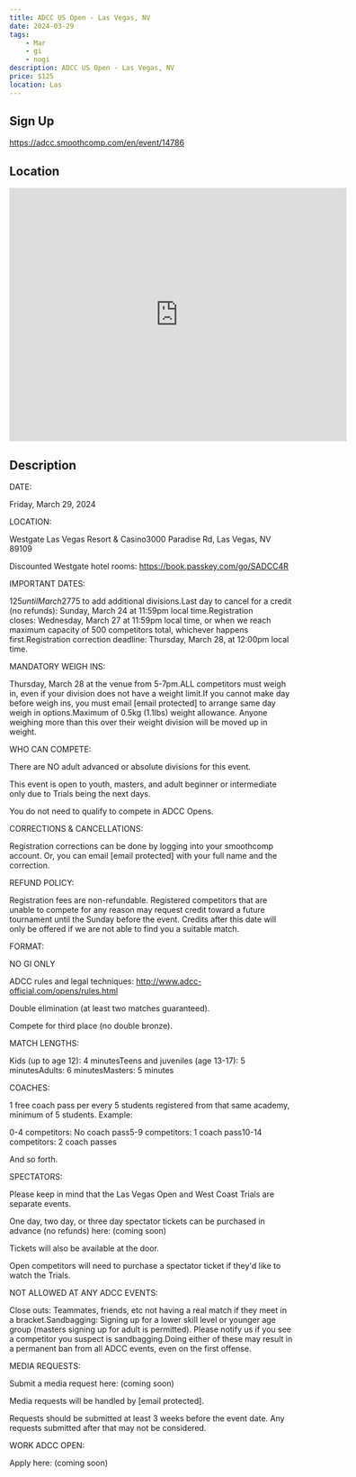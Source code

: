 ```yaml
---
title: ADCC US Open - Las Vegas, NV
date: 2024-03-29
tags:
    - Mar
    - gi 
    - nogi 
description: ADCC US Open - Las Vegas, NV
price: $125
location: Las
---
```

## Sign Up
https://adcc.smoothcomp.com/en/event/14786

## Location
<iframe src="https://www.google.com/maps/embed?pb=!1m18!1m12!1m3!1d12345.6789!2d-115.1514897!3d36.1351820!2m3!1f0!2f0!3f0!3m2!1i1024!2i768!4f13.1!3m3!1m2!1s0x0%3A0x0!2z36.1351820!5e0!3m2!1sen!2sus!4v1234567890" width="600" height="450" style="border:0;" allowfullscreen="" loading="lazy"></iframe>

## Description
DATE:


Friday, March 29, 2024


LOCATION:


Westgate Las Vegas Resort & Casino3000 Paradise Rd, Las Vegas, NV 89109


Discounted Westgate hotel rooms: https://book.passkey.com/go/SADCC4R


IMPORTANT DATES:


$125 until March 27$75 to add additional divisions.Last day to cancel for a credit (no refunds): Sunday, March 24 at 11:59pm local time.Registration closes: Wednesday, March 27 at 11:59pm local time, or when we reach maximum capacity of 500 competitors total, whichever happens first.Registration correction deadline: Thursday, March 28, at 12:00pm local time.


MANDATORY WEIGH INS:


Thursday, March 28 at the venue from 5-7pm.ALL competitors must weigh in, even if your division does not have a weight limit.If you cannot make day before weigh ins, you must email [email protected] to arrange same day weigh in options.Maximum of 0.5kg (1.1lbs) weight allowance. Anyone weighing more than this over their weight division will be moved up in weight.


WHO CAN COMPETE:


There are NO adult advanced or absolute divisions for this event.


This event is open to youth, masters, and adult beginner or intermediate only due to Trials being the next days.


You do not need to qualify to compete in ADCC Opens.


CORRECTIONS & CANCELLATIONS:


Registration corrections can be done by logging into your smoothcomp account. Or, you can email [email protected] with your full name and the correction.


REFUND POLICY:


Registration fees are non-refundable. Registered competitors that are unable to compete for any reason may request credit toward a future tournament until the Sunday before the event. Credits after this date will only be offered if we are not able to find you a suitable match.


FORMAT:



NO GI ONLY


ADCC rules and legal techniques: http://www.adcc-official.com/opens/rules.html


Double elimination (at least two matches guaranteed).


Compete for third place (no double bronze).



MATCH LENGTHS:


Kids (up to age 12): 4 minutesTeens and juveniles (age 13-17): 5 minutesAdults: 6 minutesMasters: 5 minutes


COACHES:


1 free coach pass per every 5 students registered from that same academy, minimum of 5 students. Example:


0-4 competitors: No coach pass5-9 competitors: 1 coach pass10-14 competitors: 2 coach passes


And so forth.


SPECTATORS:


Please keep in mind that the Las Vegas Open and West Coast Trials are separate events.


One day, two day, or three day spectator tickets can be purchased in advance (no refunds) here: (coming soon)


Tickets will also be available at the door.


Open competitors will need to purchase a spectator ticket if they'd like to watch the Trials.


NOT ALLOWED AT ANY ADCC EVENTS:


Close outs: Teammates, friends, etc not having a real match if they meet in a bracket.Sandbagging: Signing up for a lower skill level or younger age group (masters signing up for adult is permitted). Please notify us if you see a competitor you suspect is sandbagging.Doing either of these may result in a permanent ban from all ADCC events, even on the first offense.


MEDIA REQUESTS:


Submit a media request here: (coming soon)


Media requests will be handled by [email protected].


Requests should be submitted at least 3 weeks before the event date. Any requests submitted after that may not be considered.


WORK ADCC OPEN:


Apply here: (coming soon)
